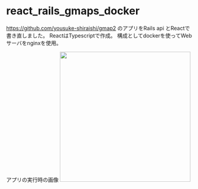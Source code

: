 # react_rails_gmaps_docker
https://github.com/yousuke-shiraishi/gmap2
のアプリをRails api とReactで書き直しました。
ReactはTypescriptで作成。
構成としてdockerを使ってWebサーバをnginxを使用。


アプリの実行時の画像
<img src="https://github.com/yousuke-shiraishi/react_rails_gmaps/blob/main/%E3%82%B9%E3%82%AF%E3%83%AA%E3%83%BC%E3%83%B3%E3%82%B7%E3%83%A7%E3%83%83%E3%83%88_2021-09-09_8.59.07.png" width="350px">
